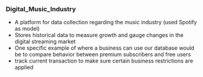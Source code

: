 ### Digital_Music_Industry
- A platform for data collection regarding the music industry (used Spotify as model)
- Stores historical data to measure growth and gauge changes in the digital streaming market 
- One specific example of where a business can use our database would be to compare behavior between premium subscribers and free users 
- track current transaction to make sure certain business restrictions are applied
